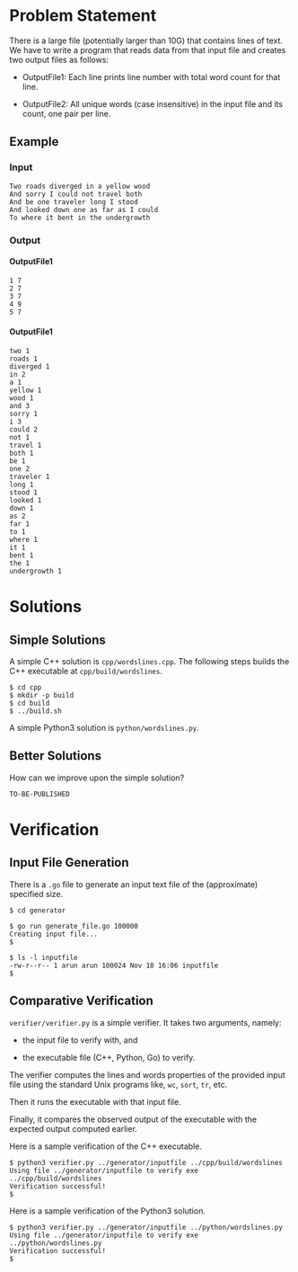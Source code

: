 # Problem Statement

There is a large file (potentially larger than 10G) that
contains lines of text. We have to write a program that
reads data from that input file and creates two output
files as follows:

  - OutputFile1: Each line prints line number with
    total word count for that line.

  - OutputFile2: All unique words (case insensitive) in the
    input file and its count, one pair per line.

## Example

### Input
```
Two roads diverged in a yellow wood
And sorry I could not travel both
And be one traveler long I stood
And looked down one as far as I could
To where it bent in the undergrowth
```

### Output
#### OutputFile1
```
1 7
2 7
3 7
4 9
5 7
```
#### OutputFile1
```
two 1
roads 1
diverged 1
in 2
a 1
yellow 1
wood 1
and 3
sorry 1
i 3
could 2
not 1
travel 1
both 1
be 1
one 2
traveler 1
long 1
stood 1
looked 1
down 1
as 2
far 1
to 1
where 1
it 1
bent 1
the 1
undergrowth 1
```

# Solutions

## Simple Solutions
A simple C++ solution is `cpp/wordslines.cpp`.
The following steps builds the C++ executable at `cpp/build/wordslines`.
```
$ cd cpp
$ mkdir -p build
$ cd build
$ ../build.sh
```

A simple Python3 solution is `python/wordslines.py`.

## Better Solutions

How can we improve upon the simple solution?

`TO-BE-PUBLISHED`

# Verification

## Input File Generation
There is a `.go` file to generate an input text file
of the (approximate) specified size.

```
$ cd generator

$ go run generate_file.go 100000
Creating input file...
$

$ ls -l inputfile 
-rw-r--r-- 1 arun arun 100024 Nov 18 16:06 inputfile
$ 
```

## Comparative Verification

`verifier/verifier.py` is a simple verifier. It takes
two arguments, namely:

 - the input file to verify with, and

 - the executable file (C++, Python, Go) to verify.

The verifier computes the lines and words properties
of the provided input file using the standard Unix
programs like, `wc`, `sort`, `tr`, etc.

Then it runs the executable with that input file.

Finally, it compares the observed output of the
executable with the expected output computed earlier.

Here is a sample verification of the C++ executable.
```
$ python3 verifier.py ../generator/inputfile ../cpp/build/wordslines 
Using file ../generator/inputfile to verify exe ../cpp/build/wordslines
Verification successful!
$
```

Here is a sample verification of the Python3 solution.
```
$ python3 verifier.py ../generator/inputfile ../python/wordslines.py 
Using file ../generator/inputfile to verify exe ../python/wordslines.py
Verification successful!
$ 
```



